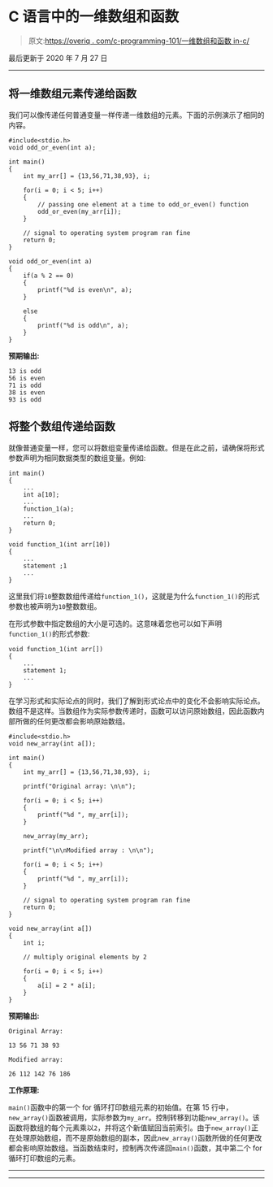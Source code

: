 # C 语言中的一维数组和函数

> 原文:[https://overiq . com/c-programming-101/一维数组和函数 in-c/](https://overiq.com/c-programming-101/one-dimensional-array-and-function-in-c/)

最后更新于 2020 年 7 月 27 日

* * *

## 将一维数组元素传递给函数

我们可以像传递任何普通变量一样传递一维数组的元素。下面的示例演示了相同的内容。

```
#include<stdio.h>
void odd_or_even(int a);

int main()
{
    int my_arr[] = {13,56,71,38,93}, i;

    for(i = 0; i < 5; i++)
    {
        // passing one element at a time to odd_or_even() function
        odd_or_even(my_arr[i]); 
    }

    // signal to operating system program ran fine
    return 0;
}

void odd_or_even(int a)
{
    if(a % 2 == 0)
    {
        printf("%d is even\n", a);
    }

    else
    {
        printf("%d is odd\n", a);
    }
}

```

**预期输出:**

```
13 is odd
56 is even
71 is odd
38 is even
93 is odd

```

## 将整个数组传递给函数

就像普通变量一样，您可以将数组变量传递给函数。但是在此之前，请确保将形式参数声明为相同数据类型的数组变量。例如:

```
int main()
{
    ...
    int a[10];
    ...
    function_1(a);
    ...
    return 0;
}

void function_1(int arr[10])
{
    ...
    statement ;1
    ...
}

```

这里我们将`10`整数数组传递给`function_1()`，这就是为什么`function_1()`的形式参数也被声明为`10`整数数组。

在形式参数中指定数组的大小是可选的。这意味着您也可以如下声明`function_1()`的形式参数:

```
void function_1(int arr[])
{
    ...
    statement 1;
    ...
}

```

在学习形式和实际论点的同时，我们了解到形式论点中的变化不会影响实际论点。数组不是这样。当数组作为实际参数传递时，函数可以访问原始数组，因此函数内部所做的任何更改都会影响原始数组。

```
#include<stdio.h>
void new_array(int a[]);

int main()
{
    int my_arr[] = {13,56,71,38,93}, i;

    printf("Original array: \n\n");

    for(i = 0; i < 5; i++)
    {
        printf("%d ", my_arr[i]);
    }

    new_array(my_arr);

    printf("\n\nModified array : \n\n");

    for(i = 0; i < 5; i++)
    {
        printf("%d ", my_arr[i]);
    }

    // signal to operating system program ran fine
    return 0;
}

void new_array(int a[])
{
    int i;

    // multiply original elements by 2

    for(i = 0; i < 5; i++)
    {
        a[i] = 2 * a[i];
    }
}

```

**预期输出:**

```
Original Array:

13 56 71 38 93

Modified array:

26 112 142 76 186

```

**工作原理:**

`main()`函数中的第一个 for 循环打印数组元素的初始值。在第 15 行中，`new_array()`函数被调用，实际参数为`my_arr`。控制转移到功能`new_array()`。该函数将数组的每个元素乘以`2`，并将这个新值赋回当前索引。由于`new_array()`正在处理原始数组，而不是原始数组的副本，因此`new_array()`函数所做的任何更改都会影响原始数组。当函数结束时，控制再次传递回`main()`函数，其中第二个 for 循环打印数组的元素。

* * *

* * *